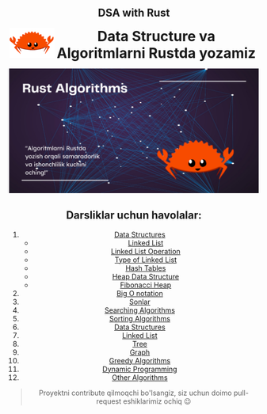 <h2 align="center">DSA with Rust </h2>

<header>
<img src="./assets/icon.png" alt="logo" height="60" align="left">
<h1 style="display: inline">Data Structure va Algoritmlarni Rustda yozamiz</h1>

![alt text](./assets/banner.png)

## Darsliklar uchun havolalar:


1. [Data Structures](./00.Data%20Structure)
    * [Linked List](./00.Data%20Structure/linked-list.md)
    * [Linked List Operation]()
    * [Type of Linked List]()
    * [Hash Tables]()
    * [Heap Data Structure]()
    * [Fibonacci Heap]()
2. [Big O notation](./01.Big%20O%20notation/big-o-notation.md)
3. [Sonlar](./02.Numbers/Numbers.md)
4. [Searching Algorithms](./03.Searching%20Algorithms/Searching%20Algorithms.md)
5. [Sorting Algorithms](./04.Sorting%20Algorithms/Sorting%20Algorithms.md)
6. [Data Structures](./05.Data%20Structures/Data%20Structures.md)
7. [Linked List](./06.Linked%20List/Linked%20List.md)
8. [Tree](./07.Tree/Tree.md)
9. [Graph](./08.Graph/Graph.md)
10. [Greedy Algorithms](./09.Greedy%20Algorithms/Greedy%20Algorithms.md)
11. [Dynamic Programming](./10.Dynamic%20Programming/Dynamic%20Programming.md)
12. [Other Algorithms](./11.Other%20Algorithms/Other%20Algorithms.md)

> Proyektni contribute qilmoqchi bo'lsangiz, siz uchun doimo pull-request eshiklarimiz ochiq 😉
